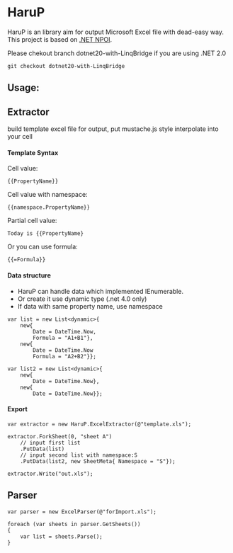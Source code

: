 HaruP
==========

HaruP is an library aim for output Microsoft Excel file with dead-easy way.
This project is based on [.NET NPOI][0].


Please chekout branch dotnet20-with-LinqBridge if you are using .NET 2.0

```
git checkout dotnet20-with-LinqBridge
```

Usage:
-----------

## Extractor
build template excel file for output, put mustache.js style interpolate into your cell

#### Template Syntax

Cell value:
```
{{PropertyName}}
```
Cell value with namespace:
```
{{namespace.PropertyName}}
```
Partial cell value:
```
Today is {{PropertyName}
```
Or you can use formula:
```
{{=Formula}}
```
#### Data structure
- HaruP can handle data which implemented IEnumerable.
- Or create it use dynamic type (.net 4.0 only)
- If data with same property name, use namespace

```
var list = new List<dynamic>{
    new{
        Date = DateTime.Now,
        Formula = "A1+B1"},
    new{
        Date = DateTime.Now
        Formula = "A2+B2"}};

var list2 = new List<dynamic>{
    new{
        Date = DateTime.Now},
    new{
        Date = DateTime.Now}};
```

#### Export
```
var extractor = new HaruP.ExcelExtractor(@"template.xls");

extractor.ForkSheet(0, "sheet A")
    // input first list
    .PutData(list)
    // input second list with namespace:S
    .PutData(list2, new SheetMeta{ Namespace = "S"});

extractor.Write("out.xls");
```

## Parser

```
var parser = new ExcelParser(@"forImport.xls");

foreach (var sheets in parser.GetSheets())
{
    var list = sheets.Parse();
}
```


[0]: https://npoi.codeplex.com/
